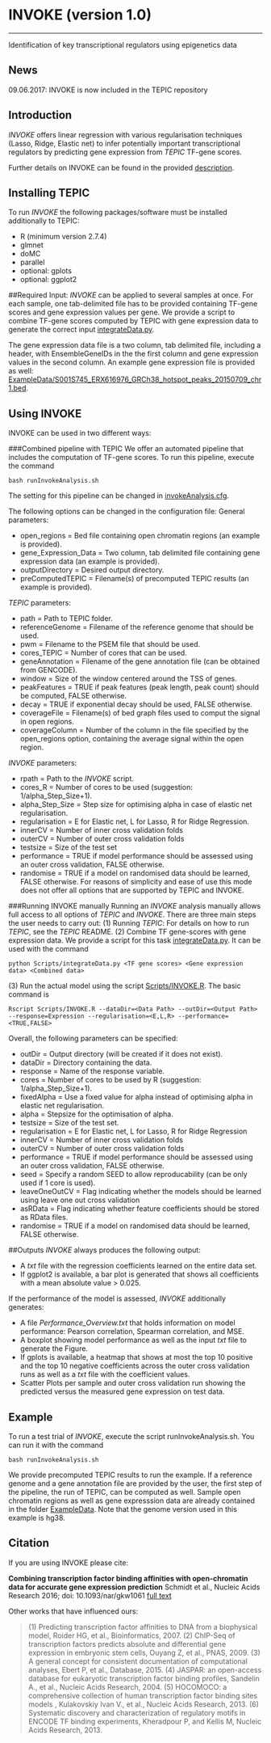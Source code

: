 # INVOKE (version 1.0)
-------
Identification of key transcriptional regulators using epigenetics data

## News
09.06.2017: INVOKE is now included in the TEPIC repository

## Introduction
*INVOKE* offers linear regression with various regularisation techniques (Lasso, Ridge, Elastic net) to infer
potentially important transcriptional regulators by predicting gene expression from *TEPIC* TF-gene scores. 

Further details on INVOKE can be found in the provided [description](/docs/Description.pdf).

## Installing TEPIC
To run *INVOKE* the following packages/software must be installed additionally to TEPIC:
* R (minimum version 2.7.4)
* glmnet
* doMC
* parallel
* optional: gplots
* optional: ggplot2

##Required Input:
*INVOKE* can be applied to several samples at once. For each sample, one tab-delimited file has to be provided
containing TF-gene scores and gene expression values per gene. We provide a script to combine TF-gene scores computed
by TEPIC with gene expression data to generate the correct input [integrateData.py](Scripts/integrateData.py).

The gene expression data file is a two column, tab delimited file, including a header, with EnsembleGeneIDs in the the first column and
gene expression values in the second column. An example gene expression file is provided as well: 
[ExampleData/S001S745_ERX616976_GRCh38_hotspot_peaks_20150709_chr1.bed](S001S745_ERX616976_GRCh38_hotspot_peaks_20150709_chr1.bed).

## Using INVOKE
INVOKE can be used in two different ways:

###Combined pipeline with TEPIC
We offer an automated pipeline that includes the computation of TF-gene scores. To run this pipeline, execute the command

    bash runInvokeAnalysis.sh

The setting for this pipeline can be changed in [invokeAnalysis.cfg](invokeAnalysis.cfg).

The following options can be changed in the configuration file:
General parameters:
* open_regions = Bed file containing open chromatin regions (an example is provided).
* gene_Expression_Data = Two column, tab delimited file containing gene expression data (an example is provided).
* outputDirectory = Desired output directory.
* preComputedTEPIC = Filename(s) of precomputed TEPIC results (an example is provided).

*TEPIC* parameters:
* path = Path to TEPIC folder.
* referenceGenome = Filename of the reference genome that should be used.
* pwm = Filename to the PSEM file that should be used.
* cores_TEPIC = Number of cores that can be used.
* geneAnnotation = Filename of the gene annotation file (can be obtained from GENCODE).
* window = Size of the window centered around the TSS of genes.
* peakFeatures = TRUE if peak features (peak length, peak count) should be computed, FALSE otherwise.
* decay = TRUE if exponential decay should be used, FALSE otherwise.
* coverageFile = Filename(s) of bed graph files used to comput the signal in open regions.
* coverageColumn = Number of the column in the file specified by the open_regions option, containing the average signal within the open region.

*INVOKE* parameters:
* rpath = Path to the *INVOKE* script.
* cores_R = Number of cores to be used (suggestion: 1/alpha_Step_Size+1).
* alpha_Step_Size = Step size for optimising alpha in case of elastic net regularisation.
* regularisation = E for Elastic net, L for Lasso, R for Ridge Regression.
* innerCV = Number of inner cross validation folds
* outerCV = Number of outer cross validation folds
* testsize = Size of the test set
* performance = TRUE if model performance should be assessed using an outer cross validation, FALSE otherwise.
* randomise = TRUE if a model on randomised data should be learned, FALSE otherwise. 
For reasons of simplicity and ease of use this mode does not offer all options that are supported by TEPIC and INVOKE.

###Running INVOKE manually
Running an *INVOKE* analysis manually allows full access to all options of *TEPIC* and *INVOKE*. 
There are three main steps the user needs to carry out:
(1) Running *TEPIC*: For details on how to run *TEPIC*, see the *TEPIC* README.
(2) Combine TF gene-scores with gene expression data. We provide a script for this task [integrateData.py](Scripts/integrateData.py).
It can be used with the command

	python Scripts/integrateData.py <TF gene scores> <Gene expression data> <Combined data>

(3) Run the actual model using the script [Scripts/INVOKE.R](Scripts/INVOKE.R). The basic command is

	Rscript Scripts/INVOKE.R --dataDir=<Data Path> --outDir=<Output Path> --response=Expression --regularisation=<E,L,R> --performance=<TRUE,FALSE>

Overall, the following parameters can be specified:
* outDir = Output directory (will be created if it does not exist).
* dataDir = Directory containing the data.
* response = Name of the response variable.
* cores = Number of cores to be used by R (suggestion: 1/alpha_Step_Size+1).
* fixedAlpha = Use a fixed value for alpha instead of optimising alpha in elastic net regularisation.
* alpha = Stepsize for the optimisation of alpha.
* testsize = Size of the test set.
* regularisation = E for Elastic net, L for Lasso, R for Ridge Regression
* innerCV = Number of inner cross validation folds 
* outerCV = Number of outer cross validation folds
* performance = TRUE if model performance should be assessed using an outer cross validation, FALSE otherwise.
* seed = Specify a random SEED to allow reproducability (can be only used if 1 core is used).
* leaveOneOutCV = Flag indicating whether the models should be learned using leave one out cross validation
* asRData = Flag indicating whether feature coefficients should be stored as RData files. 
* randomise = TRUE if a model on randomised data should be learned, FALSE otherwise. 

##Outputs
*INVOKE* always produces the following output:
* A *txt* file with the regression coefficients learned on the entire data set.
* If ggplot2 is available, a bar plot is generated that shows all coefficients with a mean absolute value > 0.025.

If the performance of the model is assessed, *INVOKE* additionally generates:
* A file *Performance_Overview.txt* that holds information on model performance: Pearson correlation, Spearman correlation, and MSE.
* A boxplot showing model performance as well as the input *txt* file to generate the Figure. 
* If gplots is available, a heatmap that shows at most the top 10 positive and the top 10 negative coefficients across the outer cross validation runs as well as a *txt* file with the coefficient values.
* Scatter Plots per sample and outer cross validation run showing the predicted versus the measured gene expression on test data.

## Example
To run a test trial of *INVOKE*, execute the script runInvokeAnalysis.sh. You can run it with the command

	bash runInvokeAnalysis.sh

We provide precomputed TEPIC results to run the example. If a reference genome and a gene annotation file are provided by the user,
the first step of the pipeline, the run of TEPIC, can be computed as well. Sample open chromatin regions as well as gene expresssion data
are already contained in the folder [ExampleData](ExampleData). Note that the genome version used in this example is hg38.

## Citation
If you are using INVOKE please cite:

**Combining transcription factor binding affinities with open-chromatin data for accurate gene expression prediction**
Schmidt et al., Nucleic Acids Research 2016; doi: 10.1093/nar/gkw1061 [full text](http://nar.oxfordjournals.org/content/early/2016/11/29/nar.gkw1061.full) 

Other works that have influenced ours:
> (1) Predicting transcription factor affinities to DNA from a biophysical model, Roider HG, et al., Bioinformatics, 2007.
> (2) ChIP-Seq of transcription factors predicts absolute and differential gene expression in embryonic stem cells, Ouyang Z, et al.,  PNAS, 2009.
> (3) A general concept for consistent documentation of computational analyses, Ebert P, et al.,  Database, 2015.
> (4) JASPAR: an open-access database for eukaryotic transcription factor binding profiles, Sandelin A., et al., Nucleic Acids Research, 2004.
> (5) HOCOMOCO: a comprehensive collection of human transcription factor binding sites models , Kulakovskiy Ivan V., et al., Nucleic Acids Research, 2013.
> (6) Systematic discovery and characterization of regulatory motifs in ENCODE TF binding experiments, Kheradpour P, and Kellis M, Nucleic Acids Research, 2013.
